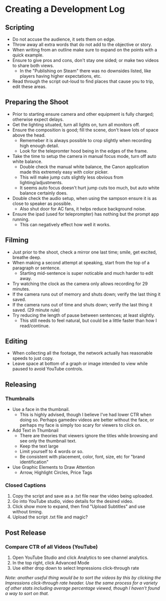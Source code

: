 # Creating a Development Log

## Scripting

- Do not accuse the audience, it sets them on edge.
- Throw away all extra words that do not add to the objective or story.
- When writing from an outline make sure to expand on the points with a quick example.
- Ensure to give pros and cons, don't stay one sided; or make two videos to share both views.
  - In the "Publishing on Steam" there was no downsides listed, like players having higher expectations, etc.
- Read through the script out-loud to find places that cause you to trip, edit these areas.

## Preparing the Shoot

- Prior to starting ensure camera and other equipment is fully charged; otherwise expect delays.
- Get the lighting situated, turn all lights on, turn all monitors off.
- Ensure the composition is good; fill the scene, don't leave lots of space above the head. 
  - Rememeber it is always possible to crop slightly when recording high enough detail.
  - Look for the telepromter hood being in the edges of the frame.
- Take the time to setup the camera in manual focus mode, turn off auto white balance.
  - Double check the manual white balance, the Canon application made this extremely easy with color picker.
  - This will make jump cuts slightly less obvious from lighting/adjustments.
  - It seems auto focus doesn't hurt jump cuts too much, but auto white balance certainly does.
- Double check the audio setup, when using the sampson ensure it is as close to speaker as possible.
  - Also shut door for AC fans, it helps reduce background noise.
- Ensure the ipad (used for teleprompter) has nothing but the prompt app running.
  - This can negatively effect how well it works.

## Filming

- Just prior to the shoot, check a mirror one last time; smile, get excited, breathe deep.
- When making a second attempt at speaking, start from the top of a paragraph or sentence.
  - Starting mid-sentence is super noticable and much harder to edit away.
- Try watching the clock as the camera only allows recording for 29 minutes.
- If the camera runs out of memory and shuts down; verify the last thing it saved.
- If the camera runs out of time and shuts down; verify the last thing it saved. (29 minute rule)
- Try reducing the length of pause between sentences; at least slightly.
  - This still needs to feel natural, but could be a little faster than how I read/continue.

## Editing

- When collecting all the footage, the network actually has reasonable speeds to just copy.
- Leave space at bottom of a graph or image intended to view while paused to avoid YouTube controls.

## Releasing

### Thumbnails

- Use a face in the thumbnail.
  - This is highly advised, though I believe I've had lower CTR when doing so. Perhaps gamedev videos are better without the face, or perhaps my face is simply too scary for viewers to click on.
- Add Text in Thumbnail
  - There are theories that viewers ignore the titles while browsing and see only the thumbnail text.
  - Keep the text large
  - Limit yourself to 4 words or so.
  - Be consistent with placement, color, font, size, etc for "brand identification"
- Use Graphic Elements to Draw Attention
  - Arrow, Highlight Circles, Price Tags

### Closed Captions

1. Copy the script and save as a .txt file near the video being uploaded.
2. Go into YouTube studio, video details for the desired video.
3. Click show more to expand, then find "Upload Subtitles" and use without timing.
4. Upload the script .txt file and magic?

## Post Release

### Compare CTR of all Videos (YouTube)

1. Open YouTube Studio and click Analytics to see channel analytics.
2. In the top right, click Advanced Mode
3. Use either drop down to select Impressions click-through rate

_Note: another useful thing would be to sort the videos by this by clicking the Impressions click-through rate header. Use the same process for a variety of other stats including average percentage viewed, though I haven't found a way to sort on that._
